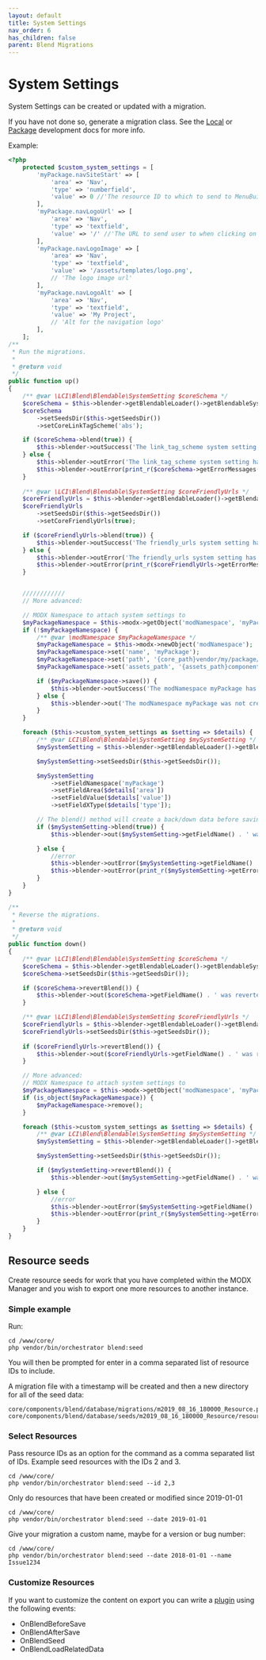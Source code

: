 ```yaml
---
layout: default
title: System Settings
nav_order: 6
has_children: false
parent: Blend Migrations
---
```

# System Settings

System Settings can be created or updated with a migration. 

If you have not done so, generate a migration class. See the [Local](../local-development.md) or 
[Package](../package-development.md) development docs for more info.

Example:

```php
<?php
    protected $custom_system_settings = [
        'myPackage.navSiteStart' => [
            'area' => 'Nav',
            'type' => 'numberfield',
            'value' => 0 //'The resource ID to which to send to MenuBuilder for the main navigation menu'
        ],
        'myPackage.navLogoUrl' => [
            'area' => 'Nav',
            'type' => 'textfield',
            'value' => '/' //'The URL to send user to when clicking on the logo in the main menu'
        ],
        'myPackage.navLogoImage' => [
            'area' => 'Nav',
            'type' => 'textfield',
            'value' => '/assets/templates/logo.png',
            // 'The logo image url'
        ],
        'myPackage.navLogoAlt' => [
            'area' => 'Nav',
            'type' => 'textfield',
            'value' => 'My Project',
            // 'Alt for the navigation logo'
        ],
    ];
/**
 * Run the migrations.
 *
 * @return void
 */
public function up()
{
    /** @var \LCI\Blend\Blendable\SystemSetting $coreSchema */
    $coreSchema = $this->blender->getBlendableLoader()->getBlendableSystemSetting('link_tag_scheme');
    $coreSchema
        ->setSeedsDir($this->getSeedsDir())
        ->setCoreLinkTagScheme('abs');

    if ($coreSchema->blend(true)) {
        $this->blender->outSuccess('The link_tag_scheme system setting has been set');
    } else {
        $this->blender->outError('The link_tag_scheme system setting has been set');
        $this->blender->outError(print_r($coreSchema->getErrorMessages(), true), \LCI\Blend\Blender::VERBOSITY_DEBUG);
    }
    
    /** @var \LCI\Blend\Blendable\SystemSetting $coreFriendlyUrls */
    $coreFriendlyUrls = $this->blender->getBlendableLoader()->getBlendableSystemSetting('friendly_urls');
    $coreFriendlyUrls
        ->setSeedsDir($this->getSeedsDir())
        ->setCoreFriendlyUrls(true);

    if ($coreFriendlyUrls->blend(true)) {
        $this->blender->outSuccess('The friendly_urls system setting has been set');
    } else {
        $this->blender->outError('The friendly_urls system setting has been set');
        $this->blender->outError(print_r($coreFriendlyUrls->getErrorMessages(), true), \LCI\Blend\Blender::VERBOSITY_DEBUG);
    }


    ////////////
    // More advanced:

    // MODX Namespace to attach system settings to
    $myPackageNamespace = $this->modx->getObject('modNamespace', 'myPackage');
    if (!$myPackageNamespace) {
        /** @var \modNamespace $myPackageNamespace */
        $myPackageNamespace = $this->modx->newObject('modNamespace');
        $myPackageNamespace->set('name', 'myPackage');
        $myPackageNamespace->set('path', '{core_path}vendor/my/package/src/');
        $myPackageNamespace->set('assets_path', '{assets_path}components/my/package/');

        if ($myPackageNamespace->save()) {
            $this->blender->outSuccess('The modNamespace myPackage has been created');
        } else {
            $this->blender->out('The modNamespace myPackage was not created', true);
        }
    }

    foreach ($this->custom_system_settings as $setting => $details) {
        /** @var LCI\Blend\Blendable\SystemSetting $mySystemSetting */
        $mySystemSetting = $this->blender->getBlendableLoader()->getBlendableSystemSetting($setting);

        $mySystemSetting->setSeedsDir($this->getSeedsDir());

        $mySystemSetting
            ->setFieldNamespace('myPackage')
            ->setFieldArea($details['area'])
            ->setFieldValue($details['value'])
            ->setFieldXType($details['type']);

        // The blend() method will create a back/down data before saving to allow for easy revert with the revertBlend method
        if ($mySystemSetting->blend(true)) {
            $this->blender->out($mySystemSetting->getFieldName() . ' was saved correctly');

        } else {
            //error
            $this->blender->outError($mySystemSetting->getFieldName() . ' did not save correctly ');
            $this->blender->outError(print_r($mySystemSetting->getErrorMessages(), true), \LCI\Blend\Blender::VERBOSITY_DEBUG);
        }
    }
}

/**
 * Reverse the migrations.
 *
 * @return void
 */
public function down()
{
    /** @var \LCI\Blend\Blendable\SystemSetting $coreSchema */
    $coreSchema = $this->blender->getBlendableLoader()->getBlendableSystemSetting('link_tag_scheme');
    $coreSchema->setSeedsDir($this->getSeedsDir());

    if ($coreSchema->revertBlend()) {
        $this->blender->out($coreSchema->getFieldName() . ' was reverted correctly');
    }

    /** @var \LCI\Blend\Blendable\SystemSetting $coreFriendlyUrls */
    $coreFriendlyUrls = $this->blender->getBlendableLoader()->getBlendableSystemSetting('friendly_urls');
    $coreFriendlyUrls->setSeedsDir($this->getSeedsDir());
    
    if ($coreFriendlyUrls->revertBlend()) {
        $this->blender->out($coreFriendlyUrls->getFieldName() . ' was reverted correctly');
    }

    // More advanced:
    // MODX Namespace to attach system settings to
    $myPackageNamespace = $this->modx->getObject('modNamespace', 'myPackage');
    if (is_object($myPackageNamespace)) {
        $myPackageNamespace->remove();
    }

    foreach ($this->custom_system_settings as $setting => $details) {
        /** @var LCI\Blend\Blendable\SystemSetting $mySystemSetting */
        $mySystemSetting = $this->blender->getBlendableLoader()->getBlendableSystemSetting($setting);

        $mySystemSetting->setSeedsDir($this->getSeedsDir());

        if ($mySystemSetting->revertBlend()) {
            $this->blender->out($mySystemSetting->getFieldName() . ' was reverted correctly');

        } else {
            //error
            $this->blender->outError($mySystemSetting->getFieldName() . ' did not save correctly ');
            $this->blender->outError(print_r($mySystemSetting->getErrorMessages(), true), \LCI\Blend\Blender::VERBOSITY_DEBUG);
        }
    }
}
```

## Resource seeds

Create resource seeds for work that you have completed within the MODX Manager and you wish to export one more resources
to another instance.

### Simple example

Run:
```
cd /www/core/
php vendor/bin/orchestrator blend:seed
```  
You will then be prompted for enter in a comma separated list of resource IDs to include.

A migration file with a timestamp will be created and then a new directory for all of the seed data:
```
core/components/blend/database/migrations/m2019_08_16_180000_Resource.php
core/components/blend/database/seeds/m2019_08_16_180000_Resource/resources
```

### Select Resources

Pass resource IDs as an option for the command as a comma separated list of IDs. Example seed resources with the IDs 2 and 3.
```
cd /www/core/
php vendor/bin/orchestrator blend:seed --id 2,3
```

Only do resources that have been created or modified since 2019-01-01  
```
cd /www/core/
php vendor/bin/orchestrator blend:seed --date 2019-01-01
```

Give your migration a custom name, maybe for a version or bug number:  
```
cd /www/core/
php vendor/bin/orchestrator blend:seed --date 2018-01-01 --name Issue1234
```

### Customize Resources

If you want to customize the content on export you can write a 
[plugin](https://docs.modx.com/revolution/2.x/developing-in-modx/basic-development/plugins) using the following events:

 - OnBlendBeforeSave
 - OnBlendAfterSave
 - OnBlendSeed
 - OnBlendLoadRelatedData
